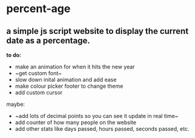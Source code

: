 # **percent-age**
## a simple js script website to display the current date as a percentage.


**to do:**

- make an animation for when it hits the new year
- ~get custom font~
- slow down inital animation and add ease
- make colour picker footer to change theme
- add custom cursor

maybe:
- ~add lots of decimal points so you can see it update in real time~
- add counter of how many people on the website
- add other stats like days passed, hours passed, seconds passed, etc.
